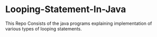 # Looping-Statement-In-Java
This Repo Consists of the java programs explaining implementation of various types of looping statements.
